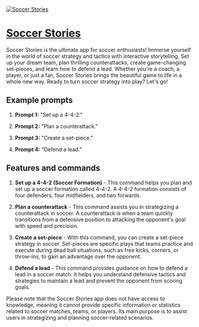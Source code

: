 [![Soccer Stories](https://files.oaiusercontent.com/file-UoZMCj6K3OQFbnCxwHjZ67AM?se=2123-10-17T01%3A27%3A38Z&sp=r&sv=2021-08-06&sr=b&rscc=max-age%3D31536000%2C%20immutable&rscd=attachment%3B%20filename%3D7caa7760-65af-4ff2-83dd-f45cac75a18c.webp&sig=5jdK78RcV/7GwgxEw7S4a9mcKWCoYPbDrR4nb/U0d3E%3D)](https://chat.openai.com/g/g-fc3CQkMMB-soccer-stories)

# [Soccer Stories](https://chat.openai.com/g/g-fc3CQkMMB-soccer-stories)

Soccer Stories is the ultimate app for soccer enthusiasts! Immerse yourself in the world of soccer strategy and tactics with interactive storytelling. Set up your dream team, plan thrilling counterattacks, create game-changing set-pieces, and learn how to defend a lead. Whether you're a coach, a player, or just a fan, Soccer Stories brings the beautiful game to life in a whole new way. Ready to turn soccer strategy into play? Let's go!

## Example prompts

1. **Prompt 1:** "Set up a 4-4-2."

2. **Prompt 2:** "Plan a counterattack."

3. **Prompt 3:** "Create a set-piece."

4. **Prompt 4:** "Defend a lead."

## Features and commands

1. **Set up a 4-4-2 (Soccer Formation)** - This command helps you plan and set up a soccer formation called 4-4-2. A 4-4-2 formation consists of four defenders, four midfielders, and two forwards.

2. **Plan a counterattack** - This command assists you in strategizing a counterattack in soccer. A counterattack is when a team quickly transitions from a defensive position to attacking the opponent's goal with speed and precision.

3. **Create a set-piece** - With this command, you can create a set-piece strategy in soccer. Set-pieces are specific plays that teams practice and execute during dead ball situations, such as free kicks, corners, or throw-ins, to gain an advantage over the opponent.

4. **Defend a lead** - This command provides guidance on how to defend a lead in a soccer match. It helps you understand defensive tactics and strategies to maintain a lead and prevent the opponent from scoring goals.

Please note that the Soccer Stories app does not have access to knowledge, meaning it cannot provide specific information or statistics related to soccer matches, teams, or players. Its main purpose is to assist users in strategizing and planning soccer-related scenarios.
